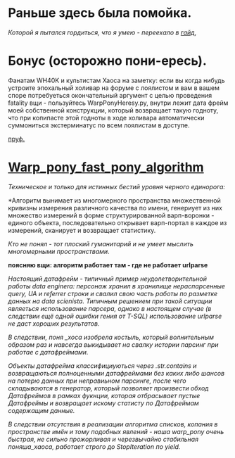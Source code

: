 # Раньше здесь была помойка.

*Которой я пытался гордиться,*
*что я умею - переехало в [гайд](https://github.com/HorusHeresyHeretic/Pandas_Practice),*

# Бонус (осторожно пони-ересь).

Фанатам WH40K и культистам Хаоса на заметку: если вы когда нибудь устроите эпохальный холивар на форуме с лоялистом и вам в вашем споре потребуеться окончательный аргумент с целью проведения fatality вщи - пользуйтесь WarpPonyHeresy.py, внутри лежит дата фрейм моей собственной конструкции, который возвращает такую годноту, что при копипасте этой годноты в ходе холивара автоматически суммониться экстерминатус по всем лоялистам в доступе.

[пруф.](http://forum.eternalcrusade.com/threads/Переписка-с-gw-по-поводу-wh-eternal-crusade.68543/page-18)

# [Warp_pony_fast_pony_algorithm](https://github.com/HorusHeresyHeretic/Anaconda-Fly-Jupyter/blob/master/Parser_Pandas/Warp_pony_heresy_generator.ipynb)

*Техническое и только для истинных бестий уровня черного единорога:*

*Алгоритм вынимает из многомерного пространства множественной кривизны измерения различного качества по имени, генериует из них множество измерений в форме структурированной варп-воронки - единого объекта, последовательно открывает варп-портал в каждое из измерений, сканирует и возвращает статистику. 

*Кто не понял - тот плоский гуманитарий и не умеет мыслить многомерными пространствами*.

**поясняю вщи: алгоритм работает там - где не работает urlparse**

*Настоящий датафрейм -  типичный пример неудолетворительной работы data enginera: персонаж хранил в хранилище нераспарсенные query, UA и referrer строки и свалил свою часть работы по разметке данных на data scienista. Типичным решением при такой ситуации являеться использование парсера, однако в настоящем случае (в следствии ещё одной ошибки гения от T-SQL) использование urlparse не даст хороших результатов.*

*В следствии, поня _хоса изобрела костыль, который волнительным образом раз и навсегда выкидывает на свалку истории парсинг при работае с датафреймами.*

*Объекты датафрейма классифициуються через .str.contains и возвращаються полноценными датафреймами без каких либо шансов на потерю данных при неправиьном парсинге, после чего складываются в генератор, который позволяет произвести обход Датафреймов в рамках фукнции, которая отбрасывает пустые Датафреймы и возвращает искому статисту по Датафреймам содержащим данные.* 

*В следствии отсутствия в реализации алгоритма списков, копания в пространстве имён и тому подобных явлений - наша warp_pony очень быстрая, не сильно прожорливая и черезвычайно стабильная поняша_хаоса, работает строго до StopIteration по yield.*











